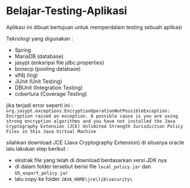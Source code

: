# Belajar-Testing-Aplikasi

Aplikasi ini dibuat bertujuan untuk memperdalam testing sebuah aplikasi

Teknologi yang digunakan :
* Spring
* MariaDB (database)
* jasypt (enksripsi file jdbc.properties)
* bonecp (pooling database)
* slf4j (log)
* JUnit (Unit Testing)
* DBUnit (Integration Testing)
* cobertura (Coverage Testing)

jika terjadi error seperti ini :
`org.jasypt.exceptions.EncryptionOperationNotPossibleException:
 Encryption raised an exception. A possible cause is you are using 
 strong encryption algorithms and you have not installed the Java 
 Cryptography Extension (JCE) Unlimited Strength Jurisdiction Policy 
 Files in this Java Virtual Machine`

silahkan download JCE (Java Cryptography Extension) di situsnya oracle lalu lakukan step berikut :
* ekstrak file yang telah di download berdasarkan versi JDK nya 
* di dalam folder tersebut berisi file `local_policy.jar` dan `US_export_policy.jar`
* lalu copy ke folder `JAVA_HOME\jre\lib\security\`